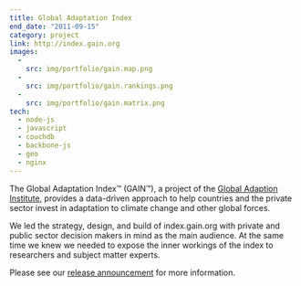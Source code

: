 ```yaml
---
title: Global Adaptation Index
end_date: "2011-09-15"
category: project
link: http://index.gain.org
images:
  -
    src: img/portfolio/gain.map.png
  -
    src: img/portfolio/gain.rankings.png
  -
    src: img/portfolio/gain.matrix.png
tech:
  - node-js
  - javascript
  - couchdb
  - backbone-js
  - geo
  - nginx
---
```

The Global Adaptation Index™ (GAIN™), a project of the [Global Adaption Institute](http://gain.org), provides a data-driven approach to help countries and the private sector invest in adaptation to climate change and other global forces.

We led the strategy, design, and build of index.gain.org with private and public sector decision makers in mind as the main audience. At the same time we knew we needed to expose the inner workings of the index to researchers and subject matter experts.

Please see our [release announcement](http://developmentseed.org/blog/2011/09/15/global-adaptation-index-data-browser-launched/) for more information.
